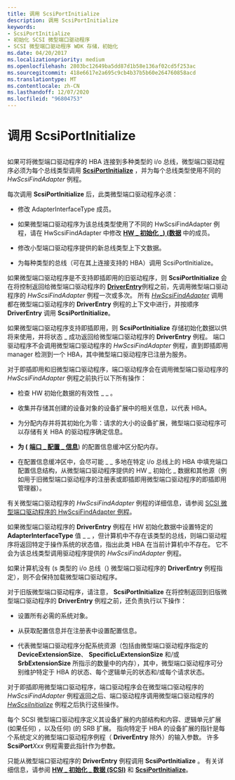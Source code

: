 ```yaml
---
title: 调用 ScsiPortInitialize
description: 调用 ScsiPortInitialize
keywords:
- ScsiPortInitialize
- 初始化 SCSI 微型端口驱动程序
- SCSI 微型端口驱动程序 WDK 存储，初始化
ms.date: 04/20/2017
ms.localizationpriority: medium
ms.openlocfilehash: 2803bc12649ba5dd87d1b58e136af02cd5f253ac
ms.sourcegitcommit: 418e6617e2a695c9cb4b37b5b60e264760858acd
ms.translationtype: MT
ms.contentlocale: zh-CN
ms.lasthandoff: 12/07/2020
ms.locfileid: "96804753"
---
```

# <a name="calling-scsiportinitialize"></a>调用 ScsiPortInitialize


## <span id="ddk_calling_scsiportinitialize_kg"></span><span id="DDK_CALLING_SCSIPORTINITIALIZE_KG"></span>


如果可将微型端口驱动程序的 HBA 连接到多种类型的 i/o 总线，微型端口驱动程序必须为每个总线类型调用 [**ScsiPortInitialize**](/windows-hardware/drivers/ddi/srb/nf-srb-scsiportinitialize) ，并为每个总线类型使用不同的 *HwScsiFindAdapter* 例程。

每次调用 **ScsiPortInitialize** 后，此类微型端口驱动程序必须：

-   修改 AdapterInterfaceType 成员。

-   如果微型端口驱动程序为该总线类型使用了不同的 HwScsiFindAdapter 例程，请在 HwScsiFindAdapter 中修改 [**HW \_ 初始化 \_)  (数据**](/windows-hardware/drivers/ddi/srb/ns-srb-_hw_initialization_data) 中的成员。

-   修改小型端口驱动程序提供的新总线类型上下文数据。

-   为每种类型的总线（可在其上连接支持的 HBA）调用 ScsiPortInitialize。

如果微型端口驱动程序是不支持即插即用的旧驱动程序，则 **ScsiPortInitialize** 会在将控制返回给微型端口驱动程序的 [**DriverEntry**](scsi-miniport-driver-s-driverentry-routine.md)例程之前，先调用微型端口驱动程序的 *HwScsiFindAdapter* 例程一次或多次。 所有 [*HwScsiFindAdapter*](/previous-versions/windows/hardware/drivers/ff557300(v=vs.85)) 调用都在微型端口驱动程序的 **DriverEntry** 例程的上下文中进行，并按顺序 **DriverEntry** 调用 **ScsiPortInitialize**。

如果微型端口驱动程序支持即插即用，则 **ScsiPortInitialize** 存储初始化数据以供将来使用，并将状态 \_ 成功返回给微型端口驱动程序的 **DriverEntry** 例程。 端口驱动程序不会调用微型端口驱动程序的 *HwScsiFindAdapter* 例程，直到即插即用 manager 检测到一个 HBA，其中微型端口驱动程序已注册为服务。

对于即插即用和旧微型端口驱动程序，端口驱动程序会在调用微型端口驱动程序的 *HwScsiFindAdapter* 例程之前执行以下所有操作：

-   检查 HW 初始化数据的有效性 \_ \_ 。

-   收集并存储其创建的设备对象的设备扩展中的相关信息，以代表 HBA。

-   为分配内存并将其初始化为零：请求的大小的设备扩展，微型端口驱动程序可以存储有关 HBA 的驱动程序确定信息。

-   **为 (** [**端口 \_ 配置 \_ 信息**](/windows-hardware/drivers/ddi/srb/ns-srb-_port_configuration_information)) 的配置信息缓冲区分配内存。

-   在配置信息缓冲区中，会尽可能 \_ \_ 多地在特定 i/o 总线上的 HBA 中填充端口配置信息结构，从微型端口驱动程序提供的 HW \_ 初始化 \_ 数据和其他源（例如用于旧微型端口驱动程序的注册表或即插即用微型端口驱动程序的即插即用管理器）。

有关微型端口驱动程序的 *HwScsiFindAdapter* 例程的详细信息，请参阅 [SCSI 微型端口驱动程序的 HwScsiFindAdapter 例程](scsi-miniport-driver-s-hwscsifindadapter-routine.md)。

如果微型端口驱动程序的 **DriverEntry** 例程在 HW 初始化数据中设置特定的 **AdapterInterfaceType** 值 \_ \_ ，但计算机中不存在该类型的总线，则端口驱动程序将返回特定于操作系统的状态值，指出此类 HBA 在当前计算机中不存在。 它不会为该总线类型调用驱动程序提供的 *HwScsiFindAdapter* 例程。

如果计算机没有 (s 类型的 i/o 总线（) 微型端口驱动程序的 **DriverEntry** 例程指定），则不会保持加载微型端口驱动程序。

对于旧版微型端口驱动程序，请注意， **ScsiPortInitialize** 在将控制返回到旧版微型端口驱动程序的 **DriverEntry** 例程之前，还负责执行以下操作：

-   设置所有必需的系统对象。

-   从获取配置信息并在注册表中设置配置信息。

-   代表微型端口驱动程序分配系统资源（包括由微型端口驱动程序指定的 **DeviceExtensionSize**、 **SpecificLuExtensionSize** 和/或 **SrbExtensionSize** 所指示的数量中的内存），其中，微型端口驱动程序可分别维护特定于 HBA 的状态、每个逻辑单元的状态和/或每个请求状态。

对于即插即用微型端口驱动程序，端口驱动程序会在微型端口驱动程序的 *HwScsiFindAdapter* 例程返回之后、端口驱动程序调用微型端口驱动程序的 [*HwScsiInitialize*](/previous-versions/windows/hardware/drivers/ff557302(v=vs.85)) 例程之后执行这些操作。

每个 SCSI 微型端口驱动程序定义其设备扩展的内部结构和内容、逻辑单元扩展 (如果任何) ，以及任何)  (的 SRB 扩展。 指向特定于 HBA 的设备扩展的指针是每个系统定义的微型端口驱动程序例程（ **DriverEntry** 除外）的输入参数。 许多 **ScsiPort**_Xxx_ 例程需要此指针作为参数。

只能从微型端口驱动程序的 **DriverEntry** 例程调用 **ScsiPortInitialize** 。 有关详细信息，请参阅 [**HW \_ 初始化 \_ 数据 (SCSI)**](/windows-hardware/drivers/ddi/srb/ns-srb-_hw_initialization_data) 和 [**ScsiPortInitialize**](/windows-hardware/drivers/ddi/srb/nf-srb-scsiportinitialize)。

 

